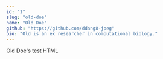 ```yaml
---
id: "1"
slug: "old-doe"
name: "Old Doe"
github: "https://github.com/ddang8-jpeg"
bio: "Old is an ex researcher in computational biology."
---
```


Old Doe's test HTML